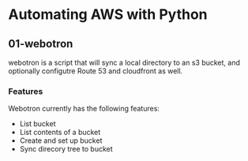 # Automating AWS with Python

## 01-webotron

webotron is a script that will sync a local directory to an s3 bucket, and optionally configutre Route 53 and cloudfront as well.

### Features

Webotron currently has the following features:

- List bucket
- List contents of a bucket
- Create and set up bucket
- Sync direcory tree to bucket
